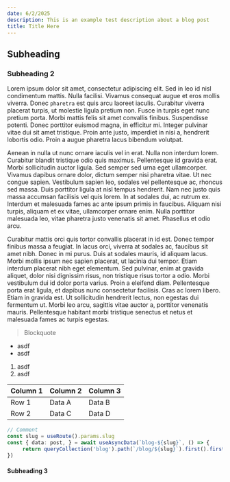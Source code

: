 ```yaml
---
date: 6/2/2025
description: This is an example test description about a blog post
title: Title Here
---
```


## Subheading

### Subheading 2


Lorem ipsum dolor sit amet, consectetur adipiscing elit. Sed in leo id nisl condimentum mattis. Nulla facilisi. Vivamus consequat augue et eros mollis viverra. Donec `pharetra` est quis arcu laoreet iaculis. Curabitur viverra placerat turpis, ut molestie ligula pretium non. Fusce in turpis eget nunc pretium porta. Morbi mattis felis sit amet convallis finibus. Suspendisse potenti. Donec porttitor euismod magna, in efficitur mi. Integer pulvinar vitae dui sit amet tristique. Proin ante justo, imperdiet in nisi a, hendrerit lobortis odio. Proin a augue pharetra lacus bibendum volutpat.

Aenean in nulla ut nunc ornare iaculis vel in erat. Nulla non interdum lorem. Curabitur blandit tristique odio quis maximus. Pellentesque id gravida erat. Morbi sollicitudin auctor ligula. Sed semper sed urna eget ullamcorper. Vivamus dapibus ornare dolor, dictum semper nisi pharetra vitae. Ut nec congue sapien. Vestibulum sapien leo, sodales vel pellentesque ac, rhoncus sed massa. Duis porttitor ligula at nisl tempus hendrerit. Nam nec justo quis massa accumsan facilisis vel quis lorem. In at sodales dui, ac rutrum ex. Interdum et malesuada fames ac ante ipsum primis in faucibus. Aliquam nisi turpis, aliquam et ex vitae, ullamcorper ornare enim. Nulla porttitor malesuada leo, vitae pharetra justo venenatis sit amet. Phasellus et odio arcu.

Curabitur mattis orci quis tortor convallis placerat in id est. Donec tempor finibus massa a feugiat. In lacus orci, viverra at sodales ac, faucibus sit amet nibh. Donec in mi purus. Duis at sodales mauris, id aliquam lacus. Morbi mollis ipsum nec sapien placerat, ut lacinia dui tempor. Etiam interdum placerat nibh eget elementum. Sed pulvinar, enim at gravida aliquet, dolor nisi dignissim risus, non tristique risus tortor a odio. Morbi vestibulum dui id dolor porta varius. Proin a eleifend diam. Pellentesque porta erat ligula, et dapibus nunc consectetur facilisis. Cras ac lorem libero. Etiam in gravida est. Ut sollicitudin hendrerit lectus, non egestas dui fermentum ut. Morbi leo arcu, sagittis vitae auctor a, porttitor venenatis mauris. Pellentesque habitant morbi tristique senectus et netus et malesuada fames ac turpis egestas.

> Blockquote

- asdf 
- asdf

1. asdf
1. asdf

| Column 1 | Column 2 | Column 3 |
|----------|----------|----------|
| Row 1    | Data A   | Data B   |
| Row 2    | Data C   | Data D   |

```ts
// Comment
const slug = useRoute().params.slug
const { data: post, } = await useAsyncData(`blog-${slug}`, () => {
     return queryCollection('blog').path(`/blog/${slug}`).first().first().first().first()
})
```

#### Subheading 3